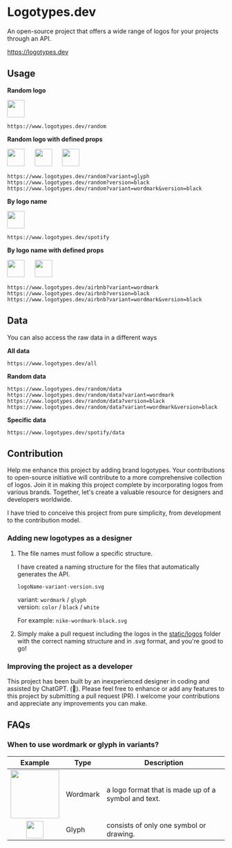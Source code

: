# Logotypes.dev

An open-source project that offers a wide range of logos for your projects through an API.

https://logotypes.dev

## Usage

**Random logo**

<img src="https://logotypes.dev/random" height="40" />

```
https://www.logotypes.dev/random
```

**Random logo with defined props**

<img src="https://logotypes.dev/random?variant=glyph" height="40" />&nbsp;&nbsp;&nbsp;&nbsp;&nbsp;
<img src="https://logotypes.dev/random?version=black" height="40" />&nbsp;&nbsp;&nbsp;&nbsp;&nbsp;
<img src="https://logotypes.dev/random?variant=wordmark&version=black" height="40" />

```
https://www.logotypes.dev/random?variant=glyph
https://www.logotypes.dev/random?version=black
https://www.logotypes.dev/random?variant=wordmark&version=black
```

**By logo name**

<img src="https://logotypes.dev/spotify" height="40" />

```
https://www.logotypes.dev/spotify
```

**By logo name with defined props**

<img src="https://logotypes.dev/airbnb?variant=glyph" height="40" />&nbsp;&nbsp;&nbsp;&nbsp;&nbsp;
<img src="https://logotypes.dev/airbnb?variant=wordmark" height="40" />

```
https://www.logotypes.dev/airbnb?variant=wordmark
https://www.logotypes.dev/airbnb?version=black
https://www.logotypes.dev/airbnb?variant=wordmark&version=black
```

## Data

You can also access the raw data in a different ways

**All data**

```
https://www.logotypes.dev/all
```

**Random data**

```
https://www.logotypes.dev/random/data
https://www.logotypes.dev/random/data?variant=wordmark
https://www.logotypes.dev/random/data?version=black
https://www.logotypes.dev/random/data?variant=wordmark&version=black
```

**Specific data**

```
https://www.logotypes.dev/spotify/data
```

## Contribution

Help me enhance this project by adding brand logotypes. Your contributions to open-source initiative will contribute to a more comprehensive collection of logos. Join it in making this project complete by incorporating logos from various brands. Together, let's create a valuable resource for designers and developers worldwide.

I have tried to conceive this project from pure simplicity, from development to the contribution model.

### Adding new logotypes as a designer

1. The file names must follow a specific structure.

   I have created a naming structure for the files that automatically generates the API.

   `logoName-variant-version.svg`

   variant: `wordmark` / `glyph`  
   version: `color` / `black` / `white`

   For example: `nike-wordmark-black.svg`

2. Simply make a pull request including the logos in the [static/logos](static/logos) folder with the correct naming structure and in .svg format, and you're good to go!

### Improving the project as a developer

This project has been built by an inexperienced designer in coding and assisted by ChatGPT. (😬). Please feel free to enhance or add any features to this project by submitting a pull request (PR). I welcome your contributions and appreciate any improvements you can make.

## FAQs

### When to use wordmark or glyph in variants?

|                                 Example                                 | Type     | Description                                         |
| :---------------------------------------------------------------------: | -------- | --------------------------------------------------- |
| <img src="https://logotypes.dev/reddit?variant=wordmark" width="112" /> | Wordmark | a logo format that is made up of a symbol and text. |
|  <img src="https://logotypes.dev/reddit?variant=glyph" height="40" />   | Glyph    | consists of only one symbol or drawing.             |
